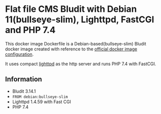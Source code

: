 # Flat file CMS Bludit with Debian 11(bullseye-slim), Lighttpd, FastCGI and PHP 7.4

This docker image Dockerfile is a Debian-based(bullseye-slim) Bludit docker image created with reference to the [official docker image configuration](https://github.com/bludit/docker/blob/master/Dockerfile).

It uses compact [lighttpd](https://www.lighttpd.net/) as the http server and runs PHP 7.4 with FastCGI.

## Information

* Bludit 3.14.1
* `FROM debian:bullseye-slim`
* Lighttpd 1.4.59 with Fast CGI
* PHP 7.4


